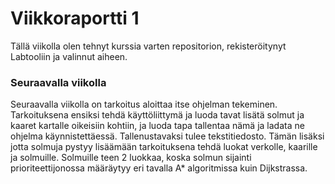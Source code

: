 
# Viikkoraportti 1

Tällä viikolla olen tehnyt kurssia varten repositorion, rekisteröitynyt Labtooliin ja valinnut aiheen. 

### Seuraavalla viikolla
Seuraavalla viikolla on tarkoitus aloittaa itse ohjelman tekeminen. Tarkoituksena ensiksi tehdä käyttöliittymä ja luoda tavat lisätä solmut ja kaaret kartalle oikeisiin kohtiin, ja luoda tapa tallentaa nämä ja ladata ne ohjelma käynnistettäessä. Tallenustavaksi tulee tekstitiedosto. Tämän lisäksi jotta solmuja pystyy lisäämään tarkoituksena tehdä luokat verkolle, kaarille ja solmuille. Solmuille teen 2 luokkaa, koska solmun sijainti prioriteettijonossa määräytyy eri tavalla A* algoritmissa kuin Dijkstrassa. 

